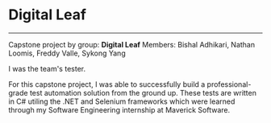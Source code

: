 # Digital Leaf
---
Capstone project by group: **Digital Leaf**
Members: Bishal Adhikari, Nathan Loomis, Freddy Valle, Sykong Yang

I was the team's tester.

For this capstone project, I was able to successfully build a professional-grade test automation solution from the ground up.
These tests are written in C# utiling the .NET and Selenium frameworks which were learned through my Software Engineering internship at Maverick Software.
